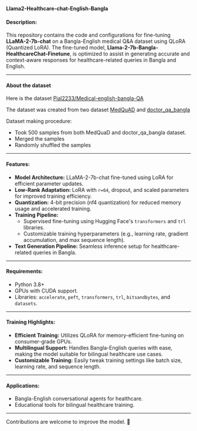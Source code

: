 **Llama2-Healthcare-chat-English-Bangla**

#### Description:
This repository contains the code and configurations for fine-tuning **LLaMA-2-7b-chat** on a Bangla-English medical Q&A dataset using QLoRA (Quantized LoRA). The fine-tuned model, **Llama-2-7b-Bangla-HealthcareChat-Finetune**, is optimized to assist in generating accurate and context-aware responses for healthcare-related queries in Bangla and English.

---
#### About the dataset 
Here is the dataset [Pial2233/Medical-english-bangla-QA](https://huggingface.co/datasets/Pial2233/Medical-english-bangla-QA)

The dataset was created from two dataset [MedQuAD](https://www.kaggle.com/datasets/pythonafroz/medquad-medical-question-answer-for-ai-research) and [doctor_qa_bangla](https://huggingface.co/datasets/shetumohanto/doctor_qa_bangla) 

Dataset making procedure:
- Took 500 samples from both MedQuaD and doctor_qa_bangla dataset.
- Merged the samples
- Randomly shuffled the samples
---
#### Features:
- **Model Architecture:** LLaMA-2-7b-chat fine-tuned using LoRA for efficient parameter updates.
- **Low-Rank Adaptation:** LoRA with `r=64`, dropout, and scaled parameters for improved training efficiency.
- **Quantization:** 4-bit precision (nf4 quantization) for reduced memory usage and accelerated training.
- **Training Pipeline:** 
  - Supervised fine-tuning using Hugging Face's `transformers` and `trl` libraries.
  - Customizable training hyperparameters (e.g., learning rate, gradient accumulation, and max sequence length).
- **Text Generation Pipeline:** Seamless inference setup for healthcare-related queries in Bangla.

---

#### Requirements:
- Python 3.8+
- GPUs with CUDA support.
- Libraries: `accelerate`, `peft`, `transformers`, `trl`, `bitsandbytes`, and `datasets`.

---

#### Training Highlights:
- **Efficient Training:** Utilizes QLoRA for memory-efficient fine-tuning on consumer-grade GPUs.
- **Multilingual Support:** Handles Bangla-English queries with ease, making the model suitable for bilingual healthcare use cases.
- **Customizable Training:** Easily tweak training settings like batch size, learning rate, and sequence length.

---

#### Applications:
- Bangla-English conversational agents for healthcare.
- Educational tools for bilingual healthcare training.

---

Contributions are welcome to improve the model. 🚀
